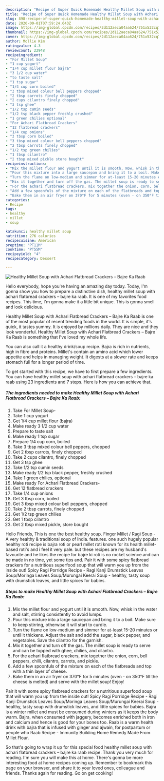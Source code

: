 ```yaml
---
description: "Recipe of Super Quick Homemade Healthy Millet Soup with Achari Flatbread Crackers – Bajre Ka Raab"
title: "Recipe of Super Quick Homemade Healthy Millet Soup with Achari Flatbread Crackers – Bajre Ka Raab"
slug: 898-recipe-of-super-quick-homemade-healthy-millet-soup-with-achari-flatbread-crackers-bajre-ka-raab
date: 2020-09-01T07:59:24.643Z
image: https://img-global.cpcdn.com/recipes/2d112aeca04aa624/751x532cq70/healthy-millet-soup-with-achari-flatbread-crackers-bajre-ka-raab-recipe-main-photo.jpg
thumbnail: https://img-global.cpcdn.com/recipes/2d112aeca04aa624/751x532cq70/healthy-millet-soup-with-achari-flatbread-crackers-bajre-ka-raab-recipe-main-photo.jpg
cover: https://img-global.cpcdn.com/recipes/2d112aeca04aa624/751x532cq70/healthy-millet-soup-with-achari-flatbread-crackers-bajre-ka-raab-recipe-main-photo.jpg
author: Mollie Kim
ratingvalue: 4.3
reviewcount: 22948
recipeingredient:
- "For Millet Soup"
- "1 cup yogurt"
- "1/4 cup millet flour bajra"
- "3 1/2 cup water"
- "to taste salt"
- "1 tsp sugar"
- "1/4 cup corn boiled"
- "3 tbsp mixed colour bell peppers chopped"
- "2 tbsp carrots finely chopped"
- "2 cups cilantro finely chopped"
- "3 tsp ghee"
- "1/2 tsp cumin seeds"
- "1/2 tsp black pepper freshly crushed"
- "1 green chilies optional"
- "For Achari Flatbread Crackers"
- "12 flatbread crackers"
- "1/4 cup onions"
- "3 tbsp corn boiled"
- "3 tbsp mixed colour bell peppers chopped"
- "2 tbsp carrots finely chopped"
- "1/2 tsp green chilies"
- "1 tbsp cilantro"
- "2 tbsp mixed pickle store bought"
recipeinstructions:
- "Mix the millet flour and yogurt until it is smooth. Now, whisk in the water and salt, stirring consistently to avoid lumps."
- "Pour this mixture into a large saucepan and bring it to a boil. Make sure to keep stirring, otherwise it will start to curdle."
- "Turn the flame on low-medium and simmer for at-least 15-20 minutes or until it thickens. Adjust the salt and add the sugar, black pepper, and vegetables. Save the cilantro for the garnish."
- "Mix it together and turn off the gas. The millet soup is ready to serve and can be topped with ghee, chilies, and cilantro."
- "For the achari flatbread crackers, mix together the onion, corn, bell peppers, chilli, cilantro, carrots, and pickle."
- "Add a few spoonfuls of the mixture on each of the flatbreads and top with a thin layer of cheese."
- "Bake them in an air fryer on 370°F for 5 minutes (oven - on 350°F till the cheese is melted) and serve with the millet soup! Enjoy!"
categories:
- Recipe
tags:
- healthy
- millet
- soup

katakunci: healthy millet soup 
nutrition: 276 calories
recipecuisine: American
preptime: "PT11M"
cooktime: "PT55M"
recipeyield: "4"
recipecategory: Dessert

---
```



![Healthy Millet Soup with Achari Flatbread Crackers – Bajre Ka Raab](https://img-global.cpcdn.com/recipes/2d112aeca04aa624/751x532cq70/healthy-millet-soup-with-achari-flatbread-crackers-bajre-ka-raab-recipe-main-photo.jpg)

Hello everybody, hope you're having an amazing day today. Today, I'm gonna show you how to prepare a distinctive dish, healthy millet soup with achari flatbread crackers – bajre ka raab. It is one of my favorites food recipes. This time, I'm gonna make it a little bit unique. This is gonna smell and look delicious.

Healthy Millet Soup with Achari Flatbread Crackers – Bajre Ka Raab is one of the most popular of recent trending foods in the world. It is simple, it's quick, it tastes yummy. It is enjoyed by millions daily. They are nice and they look wonderful. Healthy Millet Soup with Achari Flatbread Crackers – Bajre Ka Raab is something that I've loved my whole life.

You can also call it a healthy drink/soup recipe. Bajra is rich in nutrients, high in fibre and proteins. Millet&#39;s contain an amino acid which lower appetite and helps in managing weight. It digests at a slower rate and keeps stomach full for a longer period of time.


To get started with this recipe, we have to first prepare a few ingredients. You can have healthy millet soup with achari flatbread crackers – bajre ka raab using 23 ingredients and 7 steps. Here is how you can achieve that.

<!--inarticleads1-->

##### The ingredients needed to make Healthy Millet Soup with Achari Flatbread Crackers – Bajre Ka Raab:

1. Take For Millet Soup-
1. Take 1 cup yogurt
1. Get 1/4 cup millet flour (bajra)
1. Make ready 3 1/2 cup water
1. Prepare to taste salt
1. Make ready 1 tsp sugar
1. Prepare 1/4 cup corn, boiled
1. Take 3 tbsp mixed colour bell peppers, chopped
1. Get 2 tbsp carrots, finely chopped
1. Take 2 cups cilantro, finely chopped
1. Get 3 tsp ghee
1. Take 1/2 tsp cumin seeds
1. Make ready 1/2 tsp black pepper, freshly crushed
1. Take 1 green chilies, optional
1. Make ready For Achari Flatbread Crackers-
1. Get 12 flatbread crackers
1. Take 1/4 cup onions
1. Get 3 tbsp corn, boiled
1. Get 3 tbsp mixed colour bell peppers, chopped
1. Take 2 tbsp carrots, finely chopped
1. Get 1/2 tsp green chilies
1. Get 1 tbsp cilantro
1. Get 2 tbsp mixed pickle, store bought


Hello Friends, This is one the best healthy soup. Finger Millet / Ragi Soup - A very healthy &amp; traditional soup of India. features. one such hugely popular healthy roti recipe is bajra roti or pearl millet roti known for its health millet-based roti&#39;s and i feel it very pale. but these recipes are my husband&#39;s favourite and he likes the recipe for bajre ki roti is no rocket science and can be made in no time, yet some tips and. Pair it with some spicy flatbread crackers for a nutritious superfood soup that will warm you up from the inside out! Spicy Ragi Porridge Recipe - Ragi Kanji Drumstick Leaves Soup/Moringa Leaves Soup/Murungai Keerai Soup - healthy, tasty soup with drumstick leaves, and little spices for babies. 

<!--inarticleads2-->

##### Steps to make Healthy Millet Soup with Achari Flatbread Crackers – Bajre Ka Raab:

1. Mix the millet flour and yogurt until it is smooth. Now, whisk in the water and salt, stirring consistently to avoid lumps.
1. Pour this mixture into a large saucepan and bring it to a boil. Make sure to keep stirring, otherwise it will start to curdle.
1. Turn the flame on low-medium and simmer for at-least 15-20 minutes or until it thickens. Adjust the salt and add the sugar, black pepper, and vegetables. Save the cilantro for the garnish.
1. Mix it together and turn off the gas. The millet soup is ready to serve and can be topped with ghee, chilies, and cilantro.
1. For the achari flatbread crackers, mix together the onion, corn, bell peppers, chilli, cilantro, carrots, and pickle.
1. Add a few spoonfuls of the mixture on each of the flatbreads and top with a thin layer of cheese.
1. Bake them in an air fryer on 370°F for 5 minutes (oven - on 350°F till the cheese is melted) and serve with the millet soup! Enjoy!


Pair it with some spicy flatbread crackers for a nutritious superfood soup that will warm you up from the inside out! Spicy Ragi Porridge Recipe - Ragi Kanji Drumstick Leaves Soup/Moringa Leaves Soup/Murungai Keerai Soup - healthy, tasty soup with drumstick leaves, and little spices for babies. Bajra is a winter millet and must be consumed during winters as it keeps the body warm. Bajra, when consumed with jaggery, becomes enriched both in iron and calcium and hence is good for your bones too. Raab is a warm health drink with bajra that is infused with ginger and ajwain, for postpartum or people who Raab Recipe - Immunity Building Home Remedy Made From Millet Flour. 

So that's going to wrap it up for this special food healthy millet soup with achari flatbread crackers – bajre ka raab recipe. Thank you very much for reading. I'm sure you will make this at home. There's gonna be more interesting food at home recipes coming up. Remember to bookmark this page on your browser, and share it to your loved ones, colleague and friends. Thanks again for reading. Go on get cooking!
